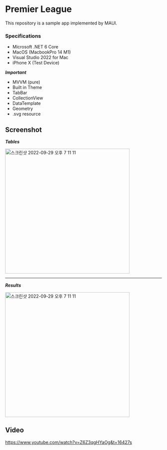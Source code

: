 # Premier League
This repository is a sample app implemented by MAUI.

### Specifications
- Microsoft .NET 6 Core
- MacOS (MacbookPro 14 M1)
- Visual Studio 2022 for Mac
- iPhone X (Test Device)

___Important___
- MVVM (pure)
- Built in Theme
- TabBar
- CollectionView
- DataTemplate
- Geometry
- .svg resource

## Screenshot
___Tables___

<img width="400" alt="스크린샷 2022-09-29 오후 7 11 11" src="https://user-images.githubusercontent.com/52397976/193004770-75654ac4-ab56-4f4d-bd63-416110b94b18.png">

------

___Results___

<img width="400" alt="스크린샷 2022-09-29 오후 7 11 11" src="https://user-images.githubusercontent.com/52397976/193004945-4a76f3e2-3583-47e7-aef3-3dc10a265d3e.png">

## Video

https://www.youtube.com/watch?v=Z6Z3qgHYaOg&t=16427s
